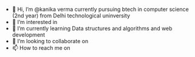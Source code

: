 - 👋 Hi, I’m @kanika verma currently pursuing btech in computer science (2nd year) from Delhi technological uninversity
- 👀 I’m interested in 
- 🌱 I’m currently learning Data structures and algorithms and web development
- 💞️ I’m looking to collaborate on 
- 📫 How to reach me on

<!---
positivekavy/positivekavy is a ✨ special ✨ repository because its `README.md` (this file) appears on your GitHub profile.
You can click the Preview link to take a look at your changes.
--->
